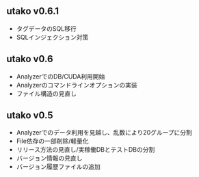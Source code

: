 ## utako v0.6.1
- タグデータのSQL移行
- SQLインジェクション対策

## utako v0.6
- AnalyzerでのDB/CUDA利用開始
- Analyzerのコマンドラインオプションの実装
- ファイル構造の見直し

## utako v0.5
- Analyzerでのデータ利用を見越し、乱数により20グループに分割
- File依存の一部削除/軽量化
- リリース方法の見直し/実稼働DBとテストDBの分割
- バージョン情報の見直し
- バージョン履歴ファイルの追加
